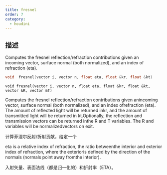 ```yaml
---
title: fresnel
order: 7
category:
  - houdini
---
```

    
## 描述

Computes the fresnel reflection/refraction contributions given an  
incoming vector, surface normal (both normalized), and an index of  
refraction (eta).

```c
void  fresnel(vector i, vector n, float eta, float &kr, float &kt)
```

`void fresnel(vector i, vector n, float eta, float &kr, float &kt, vector &R, vector &T)`

Computes the fresnel reflection/refraction contributions given anincoming
vector, surface normal (both normalized), and an index ofrefraction (eta). The
amount of reflected light will be returned inkr, and the amount of transmitted
light will be returned in kt.Optionally, the reflection and transmission
vectors can be returned inthe R and T variables. The R and <type> variables
will be normalizedvectors on exit.

计算菲涅尔反射/折射贡献，给定一个

eta is a relative index of refraction, the ratio betweenthe interior and
exterior index of refraction, where the exterioris defined by the direction of
the normals (normals point away fromthe interior).

入射矢量、表面法线（都是归一化的）和折射率（ETA）。
